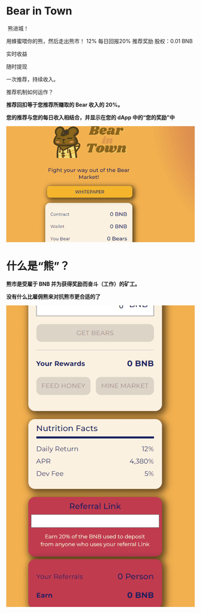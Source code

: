 # Bear in Town

<p>&nbsp;熊进城！&nbsp;</p>
<p>用蜂蜜喂你的熊，然后走出熊市！ 12% 每日回报20% 推荐奖励 股权：0.01 BNB</p>
<p>实时收益</p>
<p>随时提现</p>
<p>一次推荐，持续收入。</p>

推荐机制如何运作？

**推荐回扣等于您推荐所赚取的 Bear 收入的 20%。**

**您的推荐与您的每日收入相结合，并显示在您的 dApp 中的“您的奖励”中**

![1660476971(1)](1660476971(1).png)

# 什么是“熊”？

**熊市是受雇于 BNB 并为获得奖励而奋斗（工作）的矿工。**

**没有什么比雇佣熊来对抗熊市更合适的了**

![1660476989(1)](1660476989(1).png)
